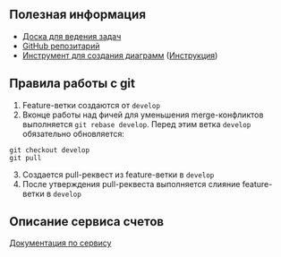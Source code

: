 ## Полезная информация

* [Доска для ведения задач](https://ru.yougile.com/team/f64e00f9f39b/%D0%9C%D0%B8%D0%BD%D0%B8%D0%91%D0%B0%D0%BD%D0%BA])
* [GitHub репозитарий](https://github.com/DanilaTatara/MiniBank-JavaDev-1023)
* [Инструмент для создания диаграмм](https://www.planttext.com/) ([Инструкция](https://plantuml.com/ru/guide))

## Правила работы с git

1. Feature-ветки создаются от `develop`
2. Вконце работы над фичей для уменьшения merge-конфликтов выполняется `git rebase develop`. 
Перед этим ветка `develop` обязательно обновляется: 
```
git checkout develop
git pull
```
3. Создается pull-реквест из feature-ветки в `develop`
4. После утверждения pull-реквеста выполняется слияние feature-ветки в `develop`

## Описание сервиса счетов
[Документация по сервису](../account-service/account-service.md)